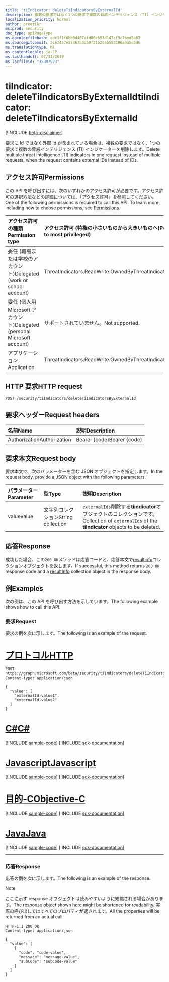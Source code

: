 ```yaml
---
title: 'tiIndicator: deleteTiIndicatorsByExternalId'
description: 複数の要求ではなく1つの要求で複数の脅威インテリジェンス (TI) インジケーターを削除し、要求には Id ではなく外部 Id が含まれます。
localization_priority: Normal
author: preetikr
ms.prod: security
doc_type: apiPageType
ms.openlocfilehash: cdc1f1f6bb0d467afd86c653d147cf3c7bed8a62
ms.sourcegitcommit: 2c62457e57467b8d50f21b255b553106a9a5d8d6
ms.translationtype: MT
ms.contentlocale: ja-JP
ms.lasthandoff: 07/31/2019
ms.locfileid: "35987923"
---
```

# <a name="tiindicator-deletetiindicatorsbyexternalid"></a><span data-ttu-id="9cc2b-103">tiIndicator: deleteTiIndicatorsByExternalId</span><span class="sxs-lookup"><span data-stu-id="9cc2b-103">tiIndicator: deleteTiIndicatorsByExternalId</span></span>

[!INCLUDE [beta-disclaimer](../../includes/beta-disclaimer.md)]

<span data-ttu-id="9cc2b-104">要求に Id ではなく外部 Id が含まれている場合は、複数の要求ではなく、1つの要求で複数の脅威インテリジェンス (TI) インジケーターを削除します。</span><span class="sxs-lookup"><span data-stu-id="9cc2b-104">Delete multiple threat intelligence (TI) indicators in one request instead of multiple requests, when the request contains external IDs instead of IDs.</span></span>

## <a name="permissions"></a><span data-ttu-id="9cc2b-105">アクセス許可</span><span class="sxs-lookup"><span data-stu-id="9cc2b-105">Permissions</span></span>

<span data-ttu-id="9cc2b-p101">この API を呼び出すには、次のいずれかのアクセス許可が必要です。アクセス許可の選択方法などの詳細については、「[アクセス許可](/graph/permissions-reference)」を参照してください。</span><span class="sxs-lookup"><span data-stu-id="9cc2b-p101">One of the following permissions is required to call this API. To learn more, including how to choose permissions, see [Permissions](/graph/permissions-reference).</span></span>

| <span data-ttu-id="9cc2b-108">アクセス許可の種類</span><span class="sxs-lookup"><span data-stu-id="9cc2b-108">Permission type</span></span>  | <span data-ttu-id="9cc2b-109">アクセス許可 (特権の小さいものから大きいものへ)</span><span class="sxs-lookup"><span data-stu-id="9cc2b-109">Permissions (from least to most privileged)</span></span> |
|:---------------------------------------|:--------------------------------------------|
| <span data-ttu-id="9cc2b-110">委任 (職場または学校のアカウント)</span><span class="sxs-lookup"><span data-stu-id="9cc2b-110">Delegated (work or school account)</span></span>     | <span data-ttu-id="9cc2b-111">ThreatIndicators.ReadWrite.OwnedBy</span><span class="sxs-lookup"><span data-stu-id="9cc2b-111">ThreatIndicators.ReadWrite.OwnedBy</span></span> |
| <span data-ttu-id="9cc2b-112">委任 (個人用 Microsoft アカウント)</span><span class="sxs-lookup"><span data-stu-id="9cc2b-112">Delegated (personal Microsoft account)</span></span> | <span data-ttu-id="9cc2b-113">サポートされていません。</span><span class="sxs-lookup"><span data-stu-id="9cc2b-113">Not supported.</span></span> |
| <span data-ttu-id="9cc2b-114">アプリケーション</span><span class="sxs-lookup"><span data-stu-id="9cc2b-114">Application</span></span>                            | <span data-ttu-id="9cc2b-115">ThreatIndicators.ReadWrite.OwnedBy</span><span class="sxs-lookup"><span data-stu-id="9cc2b-115">ThreatIndicators.ReadWrite.OwnedBy</span></span> |

## <a name="http-request"></a><span data-ttu-id="9cc2b-116">HTTP 要求</span><span class="sxs-lookup"><span data-stu-id="9cc2b-116">HTTP request</span></span>

<!-- { "blockType": "ignored" } -->

```http
POST /security/tiIndicators/deleteTiIndicatorsByExternalId
```

## <a name="request-headers"></a><span data-ttu-id="9cc2b-117">要求ヘッダー</span><span class="sxs-lookup"><span data-stu-id="9cc2b-117">Request headers</span></span>

| <span data-ttu-id="9cc2b-118">名前</span><span class="sxs-lookup"><span data-stu-id="9cc2b-118">Name</span></span>          | <span data-ttu-id="9cc2b-119">説明</span><span class="sxs-lookup"><span data-stu-id="9cc2b-119">Description</span></span>   |
|:--------------|:--------------|
| <span data-ttu-id="9cc2b-120">Authorization</span><span class="sxs-lookup"><span data-stu-id="9cc2b-120">Authorization</span></span> | <span data-ttu-id="9cc2b-121">Bearer {code}</span><span class="sxs-lookup"><span data-stu-id="9cc2b-121">Bearer {code}</span></span> |

## <a name="request-body"></a><span data-ttu-id="9cc2b-122">要求本文</span><span class="sxs-lookup"><span data-stu-id="9cc2b-122">Request body</span></span>

<span data-ttu-id="9cc2b-123">要求本文で、次のパラメーターを含む JSON オブジェクトを指定します。</span><span class="sxs-lookup"><span data-stu-id="9cc2b-123">In the request body, provide a JSON object with the following parameters.</span></span>

| <span data-ttu-id="9cc2b-124">パラメーター</span><span class="sxs-lookup"><span data-stu-id="9cc2b-124">Parameter</span></span>    | <span data-ttu-id="9cc2b-125">型</span><span class="sxs-lookup"><span data-stu-id="9cc2b-125">Type</span></span>        | <span data-ttu-id="9cc2b-126">説明</span><span class="sxs-lookup"><span data-stu-id="9cc2b-126">Description</span></span> |
|:-------------|:------------|:------------|
|<span data-ttu-id="9cc2b-127">value</span><span class="sxs-lookup"><span data-stu-id="9cc2b-127">value</span></span>|<span data-ttu-id="9cc2b-128">文字列コレクション</span><span class="sxs-lookup"><span data-stu-id="9cc2b-128">String collection</span></span>| <span data-ttu-id="9cc2b-129">`externalIds`削除する**tiindicator**オブジェクトのコレクションです。</span><span class="sxs-lookup"><span data-stu-id="9cc2b-129">Collection of `externalIds` of the **tiIndicator** objects to be deleted.</span></span> |

## <a name="response"></a><span data-ttu-id="9cc2b-130">応答</span><span class="sxs-lookup"><span data-stu-id="9cc2b-130">Response</span></span>

<span data-ttu-id="9cc2b-131">成功した場合、この`200 OK`メソッドは応答コードと、応答本文で[resultinfo](../resources/resultinfo.md)コレクションオブジェクトを返します。</span><span class="sxs-lookup"><span data-stu-id="9cc2b-131">If successful, this method returns `200 OK` response code and a [resultInfo](../resources/resultinfo.md) collection object in the response body.</span></span>

## <a name="examples"></a><span data-ttu-id="9cc2b-132">例</span><span class="sxs-lookup"><span data-stu-id="9cc2b-132">Examples</span></span>

<span data-ttu-id="9cc2b-133">次の例は、この API を呼び出す方法を示しています。</span><span class="sxs-lookup"><span data-stu-id="9cc2b-133">The following example shows how to call this API.</span></span>

### <a name="request"></a><span data-ttu-id="9cc2b-134">要求</span><span class="sxs-lookup"><span data-stu-id="9cc2b-134">Request</span></span>

<span data-ttu-id="9cc2b-135">要求の例を次に示します。</span><span class="sxs-lookup"><span data-stu-id="9cc2b-135">The following is an example of the request.</span></span>

# <a name="httptabhttp"></a>[<span data-ttu-id="9cc2b-136">プロトコル</span><span class="sxs-lookup"><span data-stu-id="9cc2b-136">HTTP</span></span>](#tab/http)
<!-- {
  "blockType": "request",
  "name": "tiindicator_deletetiindicatorsbyexternalid",
  "isCollection":"true"
}-->

```http
POST https://graph.microsoft.com/beta/security/tiIndicators/deleteTiIndicatorsByExternalId
Content-type: application/json

{
  "value": [
    "externalId-value1",
    "externalId-value2"
  ]
}
```
# <a name="ctabcsharp"></a>[<span data-ttu-id="9cc2b-137">C#</span><span class="sxs-lookup"><span data-stu-id="9cc2b-137">C#</span></span>](#tab/csharp)
[!INCLUDE [sample-code](../includes/snippets/csharp/tiindicator-deletetiindicatorsbyexternalid-csharp-snippets.md)]
[!INCLUDE [sdk-documentation](../includes/snippets/snippets-sdk-documentation-link.md)]

# <a name="javascripttabjavascript"></a>[<span data-ttu-id="9cc2b-138">Javascript</span><span class="sxs-lookup"><span data-stu-id="9cc2b-138">Javascript</span></span>](#tab/javascript)
[!INCLUDE [sample-code](../includes/snippets/javascript/tiindicator-deletetiindicatorsbyexternalid-javascript-snippets.md)]
[!INCLUDE [sdk-documentation](../includes/snippets/snippets-sdk-documentation-link.md)]

# <a name="objective-ctabobjc"></a>[<span data-ttu-id="9cc2b-139">目的-C</span><span class="sxs-lookup"><span data-stu-id="9cc2b-139">Objective-C</span></span>](#tab/objc)
[!INCLUDE [sample-code](../includes/snippets/objc/tiindicator-deletetiindicatorsbyexternalid-objc-snippets.md)]
[!INCLUDE [sdk-documentation](../includes/snippets/snippets-sdk-documentation-link.md)]

# <a name="javatabjava"></a>[<span data-ttu-id="9cc2b-140">Java</span><span class="sxs-lookup"><span data-stu-id="9cc2b-140">Java</span></span>](#tab/java)
[!INCLUDE [sample-code](../includes/snippets/java/tiindicator-deletetiindicatorsbyexternalid-java-snippets.md)]
[!INCLUDE [sdk-documentation](../includes/snippets/snippets-sdk-documentation-link.md)]

---


### <a name="response"></a><span data-ttu-id="9cc2b-141">応答</span><span class="sxs-lookup"><span data-stu-id="9cc2b-141">Response</span></span>

<span data-ttu-id="9cc2b-142">応答の例を次に示します。</span><span class="sxs-lookup"><span data-stu-id="9cc2b-142">The following is an example of the response.</span></span>

> [!NOTE]
> <span data-ttu-id="9cc2b-143">ここに示す response オブジェクトは読みやすいように短縮される場合があります。</span><span class="sxs-lookup"><span data-stu-id="9cc2b-143">The response object shown here might be shortened for readability.</span></span> <span data-ttu-id="9cc2b-144">実際の呼び出しではすべてのプロパティが返されます。</span><span class="sxs-lookup"><span data-stu-id="9cc2b-144">All the properties will be returned from an actual call.</span></span>

<!-- {
  "blockType": "response",
  "truncated": true,
  "@odata.type": "microsoft.graph.resultInfo",
  "isCollection": true
} -->

```http
HTTP/1.1 200 OK
Content-type: application/json

{
  "value": [
    {
      "code": "code-value",
      "message": "message-value",
      "subCode": "subCode-value"
    }
  ]
}
```

<!-- uuid: 16cd6b66-4b1a-43a1-adaf-3a886856ed98
2019-02-04 14:57:30 UTC -->
<!-- {
  "type": "#page.annotation",
  "description": "tiIndicator: deleteTiIndicatorsByExternalId",
  "keywords": "",
  "section": "documentation",
  "tocPath": "",
  "suppressions": [
  ]
}-->
